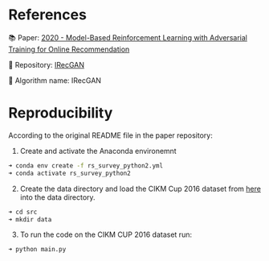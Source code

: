 # References

:books: Paper: [2020 - Model-Based Reinforcement Learning with Adversarial Training for Online Recommendation](https://arxiv.org/abs/1911.03845)

:wrench: Repository: [IRecGAN](https://github.com/JianGuanTHU/IRecGAN)

:robot: Algorithm name: IRecGAN


# Reproducibility
According to the original README file in the paper repository:

1. Create and activate the Anaconda environemnt 
```bash
➜ conda env create -f rs_survey_python2.yml
➜ conda activate rs_survey_python2
```

2. Create the data directory and load the CIKM Cup 2016 dataset from [here](https://cloud.tsinghua.edu.cn/f/e4bb57a633074009a1eb/) into the data directory.
```bash
➜ cd src
➜ mkdir data
```

3. To run the code on the CIKM CUP 2016 dataset run:
```bash
➜ python main.py
```
